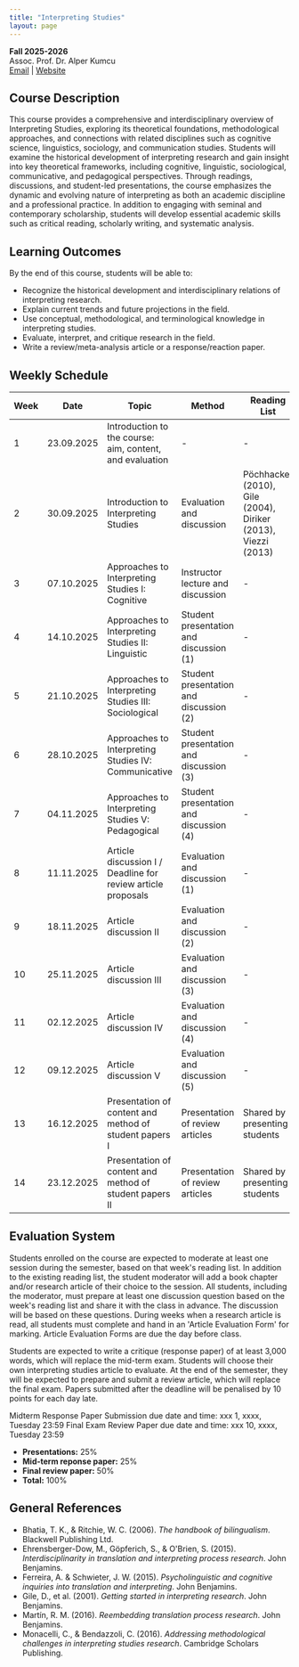 ```yaml
---
title: "Interpreting Studies"
layout: page
---
```


**Fall 2025-2026**  
Assoc. Prof. Dr. Alper Kumcu  
[Email](mailto:alperkumcu@hacettepe.edu.tr) | [Website](http://alperkumcu.github.io)

## Course Description
This course provides a comprehensive and interdisciplinary overview of Interpreting Studies, exploring its theoretical foundations, methodological approaches, and connections with related disciplines such as cognitive science, linguistics, sociology, and communication studies. Students will examine the historical development of interpreting research and gain insight into key theoretical frameworks, including cognitive, linguistic, sociological, communicative, and pedagogical perspectives. Through readings, discussions, and student-led presentations, the course emphasizes the dynamic and evolving nature of interpreting as both an academic discipline and a professional practice. In addition to engaging with seminal and contemporary scholarship, students will develop essential academic skills such as critical reading, scholarly writing, and systematic analysis.

## Learning Outcomes
By the end of this course, students will be able to:
- Recognize the historical development and interdisciplinary relations of interpreting research.  
- Explain current trends and future projections in the field.  
- Use conceptual, methodological, and terminological knowledge in interpreting studies.  
- Evaluate, interpret, and critique research in the field.  
- Write a review/meta-analysis article or a response/reaction paper.

## Weekly Schedule

| Week | Date       | Topic                                                   | Method                              | Reading List |
|------|------------|---------------------------------------------------------|-------------------------------------|--------------|
| 1    | 23.09.2025 | Introduction to the course: aim, content, and evaluation | -                                   | -            |
| 2    | 30.09.2025 | Introduction to Interpreting Studies                      | Evaluation and discussion            | Pöchhacker (2010), Gile (2004), Diriker (2013), Viezzi (2013) |
| 3    | 07.10.2025 | Approaches to Interpreting Studies I: Cognitive          | Instructor lecture and discussion    | -            |
| 4    | 14.10.2025 | Approaches to Interpreting Studies II: Linguistic        | Student presentation and discussion (1) | -         |
| 5    | 21.10.2025 | Approaches to Interpreting Studies III: Sociological     | Student presentation and discussion (2) | -         |
| 6    | 28.10.2025 | Approaches to Interpreting Studies IV: Communicative     | Student presentation and discussion (3) | -         |
| 7    | 04.11.2025 | Approaches to Interpreting Studies V: Pedagogical        | Student presentation and discussion (4) | -         |
| 8    | 11.11.2025 | Article discussion I / Deadline for review article proposals | Evaluation and discussion (1)     | -            |
| 9    | 18.11.2025 | Article discussion II                                    | Evaluation and discussion (2)        | -            |
| 10   | 25.11.2025 | Article discussion III                                   | Evaluation and discussion (3)        | -            |
| 11   | 02.12.2025 | Article discussion IV                                    | Evaluation and discussion (4)        | -            |
| 12   | 09.12.2025 | Article discussion V                                     | Evaluation and discussion (5)        | -            |
| 13   | 16.12.2025 | Presentation of content and method of student papers I   | Presentation of review articles      | Shared by presenting students |
| 14   | 23.12.2025 | Presentation of content and method of student papers II  | Presentation of review articles      | Shared by presenting students |


## Evaluation System
Students enrolled on the course are expected to moderate at least one session during the semester, based on that week's reading list. In addition to the existing reading list, the student moderator will add a book chapter and/or research article of their choice to the session. All students, including the moderator, must prepare at least one discussion question based on the week's reading list and share it with the class in advance. The discussion will be based on these questions. During weeks when a research article is read, all students must complete and hand in an 'Article Evaluation Form' for marking. Article Evaluation Forms are due the day before class.

Students are expected to write a critique (response paper) of at least 3,000 words, which will replace the mid-term exam. Students will choose their own interpreting studies article to evaluate. At the end of the semester, they will be expected to prepare and submit a review article, which will replace the final exam. Papers submitted after the deadline will be penalised by 10 points for each day late.

Midterm Response Paper Submission due date and time: xxx 1, xxxx, Tuesday 23:59
Final Exam Review Paper due date and time: xxx 10, xxxx, Tuesday 23:59


- **Presentations:** 25% 
- **Mid-term reponse paper:** 25%
- **Final review paper:** 50% 
- **Total:** 100%


## General References
- Bhatia, T. K., & Ritchie, W. C. (2006). *The handbook of bilingualism*. Blackwell Publishing Ltd.  
- Ehrensberger-Dow, M., Göpferich, S., & O'Brien, S. (2015). *Interdisciplinarity in translation and interpreting process research*. John Benjamins.  
- Ferreira, A. & Schwieter, J. W. (2015). *Psycholinguistic and cognitive inquiries into translation and interpreting*. John Benjamins.  
- Gile, D., et al. (2001). *Getting started in interpreting research*. John Benjamins.  
- Martín, R. M. (2016). *Reembedding translation process research*. John Benjamins.  
- Monacelli, C., & Bendazzoli, C. (2016). *Addressing methodological challenges in interpreting studies research*. Cambridge Scholars Publishing.  